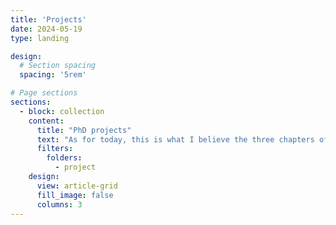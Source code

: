 ```yaml
---
title: 'Projects'
date: 2024-05-19
type: landing

design:
  # Section spacing
  spacing: '5rem'

# Page sections
sections:
  - block: collection
    content:
      title: "PhD projects"
      text: "As for today, this is what I believe the three chapters of my thesis will be:"
      filters:
        folders:
          - project
    design:
      view: article-grid
      fill_image: false
      columns: 3
---
```


